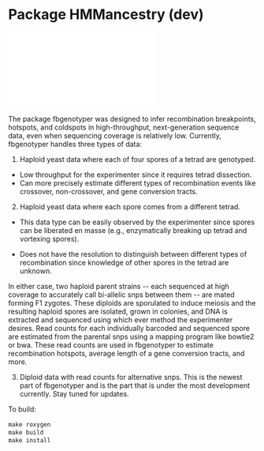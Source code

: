 Package HMMancestry (dev)
=============

![alt tag](/logo.pdf)


The package fbgenotyper was designed to infer recombination breakpoints, hotspots, and coldspots 
in high-throughput, next-generation sequence data, even when sequencing coverage is relatively 
low. Currently, fbgenotyper handles three types of data:

1) Haploid yeast data where each of four spores of a tetrad are genotyped.
* Low throughput for the experimenter since it requires tetrad dissection.
* Can more precisely estimate different types of recombination events like crossover, non-crossover,
and gene conversion tracts.

2) Haploid yeast data where each spore comes from a different tetrad.
* This data type can be easily observed by the experimenter since spores can be liberated en masse 
(e.g., enzymatically breaking up tetrad and vortexing spores).

* Does not have the resolution to distinguish between different types of recombination since knowledge 
of other spores in the tetrad are unknown.

In either case, two haploid parent strains -- each sequenced at high coverage to accurately call 
bi-allelic snps between them -- are mated forming F1 zygotes. These diploids are sporulated to 
induce meiosis and the resulting haploid spores are isolated, grown in colonies, and DNA is 
extracted and sequenced using which ever method the experimenter desires. Read counts for each 
individually barcoded and sequenced spore are estimated from the parental snps using a mapping 
program like bowtie2 or bwa. These read counts are used in fbgenotyper to estimate recombination 
hotspots, average length of a gene conversion tracts, and more.

3) Diploid data with read counts for alternative snps. This is the newest part of fbgenotyper and is the part that is under the most development currently. Stay tuned for updates. 



To build:
```
make roxygen
make build
make install
```
